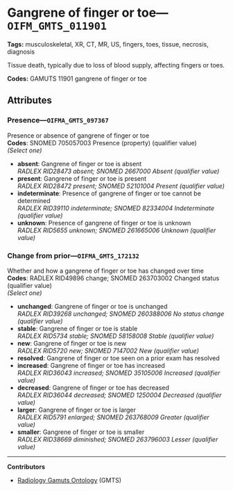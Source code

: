 # Gangrene of finger or toe—`OIFM_GMTS_011901`

**Tags:** musculoskeletal, XR, CT, MR, US, fingers, toes, tissue, necrosis, diagnosis

Tissue death, typically due to loss of blood supply, affecting fingers or toes.

**Codes:** GAMUTS 11901 gangrene of finger or toe

## Attributes

### Presence—`OIFMA_GMTS_097367`

Presence or absence of gangrene of finger or toe  
**Codes**: SNOMED 705057003 Presence (property) (qualifier value)  
*(Select one)*

- **absent**: Gangrene of finger or toe is absent  
_RADLEX RID28473 absent; SNOMED 2667000 Absent (qualifier value)_
- **present**: Gangrene of finger or toe is present  
_RADLEX RID28472 present; SNOMED 52101004 Present (qualifier value)_
- **indeterminate**: Presence of gangrene of finger or toe cannot be determined  
_RADLEX RID39110 indeterminate; SNOMED 82334004 Indeterminate (qualifier value)_
- **unknown**: Presence of gangrene of finger or toe is unknown  
_RADLEX RID5655 unknown; SNOMED 261665006 Unknown (qualifier value)_

### Change from prior—`OIFMA_GMTS_172132`

Whether and how a gangrene of finger or toe has changed over time  
**Codes**: RADLEX RID49896 change; SNOMED 263703002 Changed status (qualifier value)  
*(Select one)*

- **unchanged**: Gangrene of finger or toe is unchanged  
_RADLEX RID39268 unchanged; SNOMED 260388006 No status change (qualifier value)_
- **stable**: Gangrene of finger or toe is stable  
_RADLEX RID5734 stable; SNOMED 58158008 Stable (qualifier value)_
- **new**: Gangrene of finger or toe is new  
_RADLEX RID5720 new; SNOMED 7147002 New (qualifier value)_
- **resolved**: Gangrene of finger or toe seen on a prior exam has resolved  
- **increased**: Gangrene of finger or toe has increased  
_RADLEX RID36043 increased; SNOMED 35105006 Increased (qualifier value)_
- **decreased**: Gangrene of finger or toe has decreased  
_RADLEX RID36044 decreased; SNOMED 1250004 Decreased (qualifier value)_
- **larger**: Gangrene of finger or toe is larger  
_RADLEX RID5791 enlarged; SNOMED 263768009 Greater (qualifier value)_
- **smaller**: Gangrene of finger or toe is smaller  
_RADLEX RID38669 diminished; SNOMED 263796003 Lesser (qualifier value)_

---

**Contributors**

- [Radiology Gamuts Ontology](https://gamuts.net/) (GMTS)